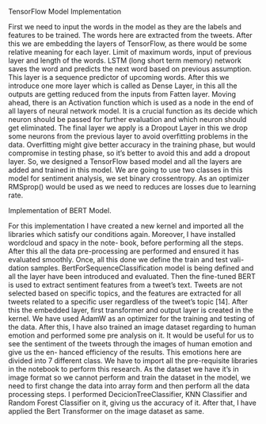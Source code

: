 TensorFlow Model Implementation 


First we need to input the words in the model as they are the labels and features to be trained. The words here are extracted from the tweets. After this we are embedding the layers of TensorFlow, as there would be some relative meaning for each layer. Limit of maximum words, input of previous layer and length of the words. LSTM (long short term memory) network saves the word and predicts the next word based on previous assumption. This layer is a sequence predictor of upcoming words. After this we introduce one more layer which is called as Dense Layer, in this all the outputs are getting reduced from the inputs from Fatten layer. Moving ahead, there is an Activation function which is used as a node in the end of all layers of neural network model. It is a crucial function as its decide which neuron should be passed for further evaluation and which neuron should get eliminated. The final layer we apply is a Dropout Layer in this we drop some neurons from the previous layer to avoid overfitting problems in the data. Overfitting might give better accuracy in the training phase, but would compromise in testing phase, so it’s better to avoid this and add a dropout layer. So, we designed a TensorFlow based model and all the layers are added and trained in this model. We are going to use two classes in this model for sentiment analysis, we set binary crossentropy. 
As an optimizer RMSprop() would be used as we need to reduces are losses due to learning rate.

Implementation of BERT Model. 

For this implementation I have created a new kernel and imported all the libraries which satisfy our conditions again. Moreover, I have installed wordcloud and spacy in the note- book, before performing all the steps. After this all the data pre-processing are performed and ensured it has evaluated smoothly. Once, all this done we define the train and test vali- dation samples. BertForSequenceClassification model is being defined and all the layer have been introduced and evaluated. Then the fine-tuned BERT is used to extract sentiment features from a tweet’s text. Tweets are not selected based on specific topics, and the features are extracted for all tweets related to a specific user regardless of the tweet’s topic [14]. After this the embedded layer, first transformer and output layer is created in the kernel. We have used AdamW as an optimizer for the training and testing of the data.
After this, I have also trained an image dataset regarding to human emotion and performed some pre analysis on it. It would be useful for us to see the sentiment of the tweets through the images of human emotion and give us the en- hanced efficiency of the results. This emotions here are divided into 7 different class. We have to import all the pre-requisite libraries in the notebook to perform this research. As the dataset we have it’s in image format so we cannot perform and train the dataset in the model, we need to first change the data into array form and then perform all the data processing steps. I performed DecicionTreeClassifier,
KNN Classifier and Random Forest Classifier on it, giving us the accuracy of it. After that, I have applied the Bert Transformer on the image dataset as same.
